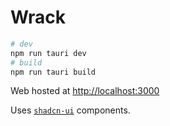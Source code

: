 # Wrack

```bash
# dev
npm run tauri dev
# build
npm run tauri build
```

Web hosted at [http://localhost:3000](http://localhost:3000)

Uses [`shadcn-ui`](https://ui.shadcn.com) components.
